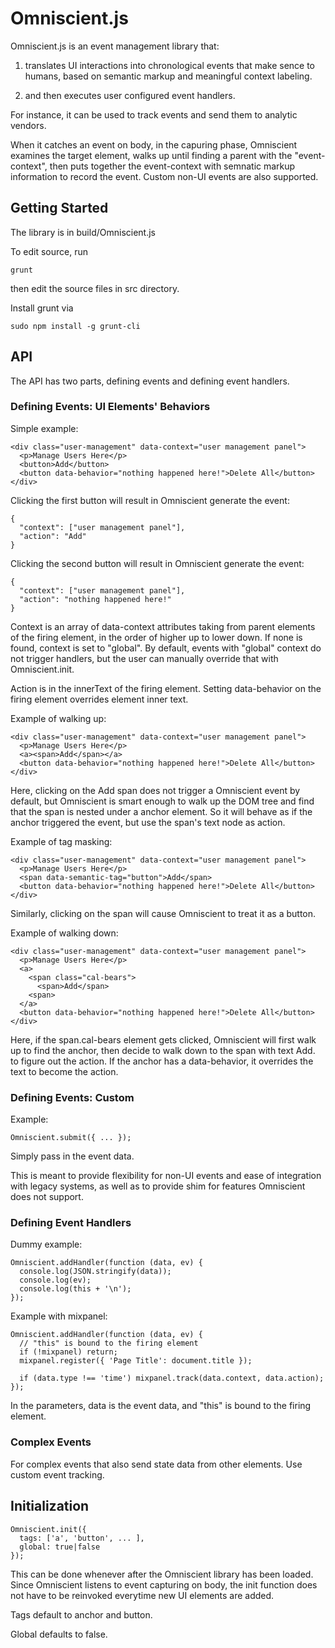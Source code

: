 # Omniscient.js

Omniscient.js is an event management library that: 

1. translates UI interactions into chronological events that make sence to humans, based on semantic markup and meaningful context labeling.

2. and then executes user configured event handlers.

For instance, it can be used to track events and send them to analytic vendors.

When it catches an event on body, in the capuring phase, Omniscient examines the target element, walks up until finding a parent with the "event-context", then puts together the event-context with semnatic markup information to record the event. Custom non-UI events are also supported.

## Getting Started

The library is in build/Omniscient.js

To edit source, run

    grunt

then edit the source files in src directory.

Install grunt via

    sudo npm install -g grunt-cli

## API

The API has two parts, defining events and defining event handlers.

### Defining Events: UI Elements' Behaviors

Simple example:

    <div class="user-management" data-context="user management panel">
      <p>Manage Users Here</p>
      <button>Add</button>
      <button data-behavior="nothing happened here!">Delete All</button>
    </div>

Clicking the first button will result in Omniscient generate the event:

    {
      "context": ["user management panel"],
      "action": "Add"
    }

Clicking the second button will result in Omniscient generate the event:

    {
      "context": ["user management panel"],
      "action": "nothing happened here!"
    }

Context is an array of data-context attributes taking from parent elements of the firing element, in the order of higher up to lower down. If none is found, context is set to "global". By default, events with "global" context do not trigger handlers, but the user can manually override that with Omniscient.init.

Action is in the innerText of the firing element. Setting data-behavior on the firing element overrides element inner text.

Example of walking up:

    <div class="user-management" data-context="user management panel">
      <p>Manage Users Here</p>
      <a><span>Add</span></a>
      <button data-behavior="nothing happened here!">Delete All</button>
    </div>

Here, clicking on the Add span does not trigger a Omniscient event by default, but Omniscient is smart enough to walk up the DOM tree and find that the span is nested under a anchor element. So it will behave as if the anchor triggered the event, but use the span's text node as action.

Example of tag masking:

    <div class="user-management" data-context="user management panel">
      <p>Manage Users Here</p>
      <span data-semantic-tag="button">Add</span>
      <button data-behavior="nothing happened here!">Delete All</button>
    </div>

Similarly, clicking on the span will cause Omniscient to treat it as a button.

Example of walking down:

    <div class="user-management" data-context="user management panel">
      <p>Manage Users Here</p>
      <a>
        <span class="cal-bears">
          <span>Add</span>
        <span>
      </a>
      <button data-behavior="nothing happened here!">Delete All</button>
    </div>

Here, if the span.cal-bears element gets clicked, Omniscient will first walk up to find the anchor, then decide to walk down to the span with text Add. to figure out the action. If the anchor has a data-behavior, it overrides the text to become the action.

### Defining Events: Custom

Example:

    Omniscient.submit({ ... });

Simply pass in the event data.

This is meant to provide flexibility for non-UI events and ease of integration with legacy systems, as well as to provide shim for features Omniscient does not support.

### Defining Event Handlers

Dummy example:

    Omniscient.addHandler(function (data, ev) {
      console.log(JSON.stringify(data));
      console.log(ev);
      console.log(this + '\n');
    });

Example with mixpanel:

    Omniscient.addHandler(function (data, ev) {
      // "this" is bound to the firing element
      if (!mixpanel) return;
      mixpanel.register({ 'Page Title': document.title });

      if (data.type !== 'time') mixpanel.track(data.context, data.action);
    });

In the parameters, data is the event data, and "this" is bound to the firing element.

### Complex Events

For complex events that also send state data from other elements. Use custom event tracking.

## Initialization

    Omniscient.init({
      tags: ['a', 'button', ... ],
      global: true|false
    });

This can be done whenever after the Omniscient library has been loaded. Since Omniscient listens to event capturing on body, the init function does not have to be reinvoked everytime new UI elements are added.

Tags default to anchor and button.

Global defaults to false.